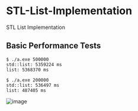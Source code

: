 # STL-List-Implementation
STL List Implementation

## Basic Performance Tests

```
$ ./a.exe 500000
std::list: 5359224 ms
list: 5368370 ms
```

```
$ ./a.exe 200000
std::list: 536497 ms
list: 487405 ms
```

![image](https://user-images.githubusercontent.com/63466463/193319862-b08f27e5-e35f-4a5a-8ecd-5d2bc9614c87.png)
